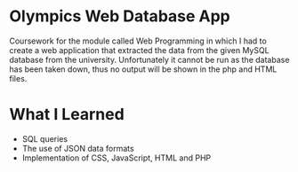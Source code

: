 # Olympics Web Database App
Coursework for the module called Web Programming in which I had to create a web application that extracted the data from the given MySQL database from the university. Unfortunately it cannot be run as the database has been taken down, thus no output will be shown in the php and HTML files.

# What I Learned
* SQL queries
* The use of JSON data formats
* Implementation of CSS, JavaScript, HTML and PHP
